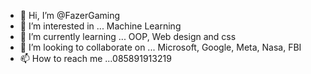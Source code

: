 - 👋 Hi, I’m @FazerGaming
- 👀 I’m interested in ... Machine Learning 
- 🌱 I’m currently learning ... OOP, Web design and css 
- 💞️ I’m looking to collaborate on ... Microsoft, Google, Meta, Nasa, FBI
- 📫 How to reach me ...085891913219

<!---
FazerGaming/FazerGaming is a ✨ special ✨ repository because its `README.md` (this file) appears on your GitHub profile.
You can click the Preview link to take a look at your changes.
--->
